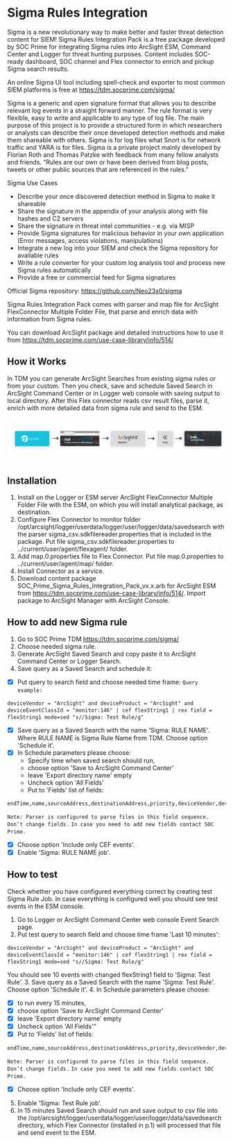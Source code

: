 #  Sigma Rules Integration


Sigma is a new revolutionary way to make better and faster threat detection content for SIEM! Sigma Rules Integration Pack is a free package developed by SOC Prime for integrating Sigma rules into ArcSight ESM, Command Center and Logger for threat hunting purposes. Content includes SOC-ready dashboard, SOC channel and Flex connector to enrich and pickup Sigma search results.

An online Sigma UI tool including spell-check and exporter to most common SIEM platforms is free at https://tdm.socprime.com/sigma/

Sigma is a generic and open signature format that allows you to describe relevant log events in a straight forward manner. The rule format is very flexible, easy to write and applicable to any type of log file. The main purpose of this project is to provide a structured form in which researchers or analysts can describe their once developed detection methods and make them shareable with others. Sigma is for log files what Snort is for network traffic and YARA is for files. Sigma is a private project mainly developed by Florian Roth and Thomas Patzke with feedback from many fellow analysts and friends. “Rules are our own or have been derived from blog posts, tweets or other public sources that are referenced in the rules.”

Sigma Use Cases

- Describe your once discovered detection method in Sigma to make it shareable
- Share the signature in the appendix of your analysis along with file hashes and C2 servers
- Share the signature in threat intel communities - e.g. via MISP
- Provide Sigma signatures for malicious behavior in your own application (Error messages, access violations, manipulations)
- Integrate a new log into your SIEM and check the Sigma repository for available rules
- Write a rule converter for your custom log analysis tool and process new Sigma rules automatically
- Provide a free or commercial feed for Sigma signatures

Official Sigma repository: https://github.com/Neo23x0/sigma

Sigma Rules Integration Pack comes with parser and map file for ArcSight FlexConnector Multiple Folder File, that parse and enrich data with information from Sigma rules.

You can download ArcSight package and detailed instructions how to use it from https://tdm.socprime.com/use-case-library/info/514/

## How it Works

In TDM you can generate ArcSight Searches from existing sigma rules or from your custom. Then you check, save and schedule Saved Search in ArcSight Command Center or in Logger web console with saving output to local directory. After this Flex connector reads csv result files, parse it, enrich with more detailed data from sigma rule and send to the ESM.

![alt text](https://raw.githubusercontent.com/socprime/SigmaRulesIntegration/master/Sigma_Rules_Integration_ArcSight_Architecture.jpg)

## Installation 

1. Install on the Logger or ESM server ArcSight FlexConnector Multiple Folder File with the ESM, on which you will install analytical package, as destination.
2. Configure Flex Connector to monitor folder /opt/arcsight/logger/userdata/logger/user/logger/data/savedsearch with the parser sigma_csv.sdkfilereader.properties that is included in the package. Put file sigma_csv.sdkfilereader.properties to ../current/user/agent/flexagent/ folder.
3. Add map.0.properties file to Flex Connector. Put file map.0.properties to ../current/user/agent/map/ folder.
4. Install Connector as a service.
5. Download content package SOC_Prime_Sigma_Rules_Integration_Pack_vx.x.arb for ArcSight ESM from https://tdm.socprime.com/use-case-library/info/514/. Import package to ArcSight Manager with ArcSight Console.

## How to add new Sigma rule

1. Go to SOC Prime TDM https://tdm.socprime.com/sigma/ 
2. Choose needed sigma rule.
3. Generate ArcSight Saved Search and copy paste it to ArcSight Command Center or Logger Search.
4. Save query as a Saved Search and schedule it:
  - [x] Put query to search field and choose needed time frame:
```Query example:```
```
deviceVendor = "ArcSight" and deviceProduct = "ArcSight" and deviceEventClassId = "monitor:146" | cef flexString1 | rex field = flexString1 mode=sed "s//Sigma: Test Rule/g"
```
   - [x] Save query as a Saved Search with the name 'Sigma: RULE NAME'. Where RULE NAME is Sigma Rule Name from TDM. Choose option 'Schedule it'.
   - [x] In Schedule parameters please choose:
     - Specify time when saved search should run, 
     - choose option 'Save to ArcSight Command Center'
     - leave 'Export directory name' empty
     - Uncheck option 'All Fields'
     - Put to 'Fields' list of fields:
```
endTime,name,sourceAddress,destinationAddress,priority,deviceVendor,deviceProduct,categoryBehavior,categoryDeviceGroup,categoryOutcome,categorySignificance,destinationHostName,destinationPort,destinationProcessName,destinationServiceName,destinationUserId,destinationUserName,deviceAction,deviceAddress,deviceHostname,deviceProcessName,deviceCustomNumber1,deviceCustomNumber1Label,deviceCustomNumber2,deviceCustomNumber2Label,deviceCustomString1,deviceCustomString1Label,deviceCustomString2,deviceCustomString2Label,deviceCustomString3,deviceCustomString3Label,deviceCustomString4,deviceCustomString4Label,deviceCustomString5,deviceCustomString5Label,deviceCustomString6,deviceCustomString6Label,fileName,filePath,flexString1,flexString1Label,flexString2,flexString2Label,sourceHostName,sourcePort,sourceProcessName,sourceServiceName,sourceUserId,sourceUserName
```
```Note: Parser is configured to parse files in this field sequence. Don’t change fields.```
```In case you need to add new fields contact SOC Prime.```
   - [x] Choose option 'Include only CEF events'.
   - [x] Enable 'Sigma: RULE NAME job'.

## How to test

Check whether you have configured everything correct by creating test Sigma Rule Job. In case everything is configured well you should see test events in the ESM console.
  1. Go to Logger or ArcSight Command Center web console Event Search page.
  2. Put test query to search field and choose time frame 'Last 10 minutes':
```
deviceVendor = "ArcSight" and deviceProduct = "ArcSight" and deviceEventClassId = "monitor:146" | cef flexString1 | rex field = flexString1 mode=sed "s//Sigma: Test Rule/g"
```
You should see 10 events with changed flexString1 field to 'Sigma: Test Rule'.
	3. Save query as a Saved Search with the name 'Sigma: Test Rule'. Choose option 'Schedule it'.
	4. In Schedule parameters please choose:
   - [x] to run every 15 minutes, 
   - [x] choose option 'Save to ArcSight Command Center'
   - [x] leave 'Export directory name' empty
   - [x] Uncheck option 'All Fields'”
   - [x] Put to 'Fields' list of fields:
```
endTime,name,sourceAddress,destinationAddress,priority,deviceVendor,deviceProduct,categoryBehavior,categoryDeviceGroup,categoryOutcome,categorySignificance,destinationHostName,destinationPort,destinationProcessName,destinationServiceName,destinationUserId,destinationUserName,deviceAction,deviceAddress,deviceHostname,deviceProcessName,deviceCustomNumber1,deviceCustomNumber1Label,deviceCustomNumber2,deviceCustomNumber2Label,deviceCustomString1,deviceCustomString1Label,deviceCustomString2,deviceCustomString2Label,deviceCustomString3,deviceCustomString3Label,deviceCustomString4,deviceCustomString4Label,deviceCustomString5,deviceCustomString5Label,deviceCustomString6,deviceCustomString6Label,fileName,filePath,flexString1,flexString1Label,flexString2,flexString2Label,sourceHostName,sourcePort,sourceProcessName,sourceServiceName,sourceUserId,sourceUserName
```
```Note: Parser is configured to parse files in this field sequence. Don’t change fields.```
```In case you need to add new fields contact SOC Prime.```
   - [x] Choose option 'Include only CEF events'. 
  5. Enable 'Sigma: Test Rule job'. 
  6. In 15 minutes Saved Search should run and save output to csv file into the /opt/arcsight/logger/userdata/logger/user/logger/data/savedsearch directory, which Flex Connector (installed in p.1) will processed that file and send event to the ESM.



